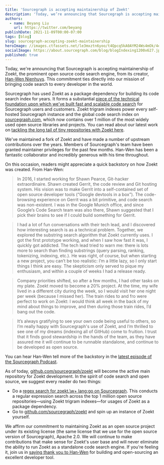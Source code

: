 ```yaml
---
title: 'Sourcegraph is accepting maintainership of Zoekt'
description: 'Today, we’re announcing that Sourcegraph is accepting maintainership of Zoekt, the prominent open source code search engine, from its creator, Han-Wen Nienhuys. This commitment ties directly into our mission of bringing code search to every developer in the world.'
authors:
  - name: Beyang Liu
    url: https://twitter.com/beyang
publishDate: 2021-11-09T00:00-07:00
tags: [blog]
slug: sourcegraph-accepting-zoekt-maintainership
heroImage: //images.ctfassets.net/le3mxztn6yoo/t4Qpcq5kA0AYM24Ws4mOk/4edf5502a936bbec90c262fa00355aed/sourcegraph-mark.png
socialImage: https://about.sourcegraph.com/blog/blogIndexing1200x627.jpg
published: true
---
```


Today, we're announcing that Sourcegraph is accepting maintainership of Zoekt, the prominent open source code search engine, from its creator, [Han-Wen Nienhuys](https://github.com/hanwen). This commitment ties directly into our mission of bringing code search to every developer in the world.

Sourcegraph has used Zoekt as a package dependency for building its code search index for years. It forms a substantial [piece of the technical foundation upon which we've built fast and scalable code search](https://about.sourcegraph.com/blog/zoekt-memory-optimizations-for-sourcegraph-cloud/) for Sourcegraph users and customers. Zoekt trigram indexes power every self-hosted Sourcegraph instance and the global code search index on [sourcegraph.com](https://sourcegraph.com/search), which now contains over 1 million of the most widely used open source libraries and projects. You can read about our latest work on [tackling the long tail of tiny repositories with Zoekt here](https://about.sourcegraph.com/blog/tackling-the-long-tail-of-tiny-repos-with-shard-merging/).

We've maintained a fork of Zoekt and have made a number of upstream contributions over the years. Members of Sourcegraph's team have been granted maintainer privileges for the past few months. Han-Wen has been a fantastic collaborator and incredibly generous with his time throughout.

On this occasion, readers might appreciate a quick backstory on how Zoekt was created. From Han-Wen:

> In 2016, I started working for Shawn Pearce, Git-hacker extraordinaire. Shawn created Gerrit, the code review and Git hosting system. His vision was to make Gerrit into a self-contained set of open source developer tools (“Google devtools in a box”). The code-browsing experience on Gerrit was a bit primitive, and code search was non-existent. I was in the Google Munich office, and since Google’s Code Search team was also there, Shawn suggested that I pick their brains to see if I could build something for Gerrit.

> I had a lot of fun conversations with their tech lead, and I discovered how interesting search is as a technical problem. Together, we explored the substring search algorithm that Zoekt currently uses. I got the first prototype working, and when I saw how fast it was, I quickly got addicted. The tech lead tried to warn me: there is lots more to search than finding substrings (query parsing, ranking, tokenizing, indexing, etc.). He was right, of course, but when starting a new project, you can’t be too realistic: I’m a little lazy, so I only start things I think are easy. The skepticism only served to pique my enthusiasm, and within a couple of weeks I had a release ready.

> Company priorities shifted, so after a few months, I had other tasks on my plate. Zoekt moved to become a 20% project. At the time, my wife lived in a different city during the week, so I would visit her one night per week (because I missed her). The train rides to and fro were perfect to work on Zoekt: I would think all week in the back of my mind about things to improve, and then during those train rides, I’d bang out the code.

> It’s always gratifying to see your own code being useful to others, so I’m really happy with Sourcegraph's use of Zoekt, and I’m thrilled to see one of my dreams (indexing all of GitHub) come to fruition. I trust that it finds good stewardship in the hands of the team, as they have assured me it will continue to be runnable standalone, and continue to be developed as open source.

You can hear Han-Wen tell more of the backstory in the [latest episode of the Sourcegraph Podcast](https://about.sourcegraph.com/podcast/han-wen-nienhuys/).

As of today, [github.com/sourcegraph/zoekt](https://github.com/sourcegraph/zoekt) will become the active main repository for Zoekt development. In the spirit of code search and open source, we suggest every reader do two things:

- Do a [regex search for zoekt\.\w+ lang:go on Sourcegraph](https://sourcegraph.com/search?q=context:global+zoekt%5C.%5Cw%2B+lang:go+count:1000&patternType=regexp). This conducts a regular expression search across the top 1 million open source repositories—using Zoekt trigram indexes—for usages of Zoekt as a package dependency.
- Go to [github.com/sourcegraph/zoekt](https://github.com/google/zoekt) and spin up an instance of Zoekt yourself.

We affirm our commitment to maintaining Zoekt as an open source project under its existing license (the same license that we use for the open source version of Sourcegraph), Apache 2.0. We will continue to make contributions that make sense for Zoekt's user base and will never eliminate the ability to run Zoekt as a standalone code search engine. If you're feeling it, join us in [saying thank you to Han-Wen](https://twitter.com/nienhuys) for building and open-sourcing an excellent developer tool.
